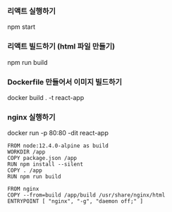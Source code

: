 ### 리액트 실행하기
npm start

### 리액트 빌드하기 (html 파일 만들기)
npm run build

### Dockerfile 만들어서 이미지 빌드하기
docker build . -t react-app

### nginx 실행하기
docker run -p 80:80 -dit react-app

```text
FROM node:12.4.0-alpine as build
WORKDIR /app
COPY package.json /app
RUN npm install --silent
COPY . /app
RUN npm run build

FROM nginx
COPY --from=build /app/build /usr/share/nginx/html
ENTRYPOINT [ "nginx", "-g", "daemon off;" ]
```